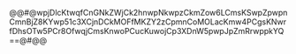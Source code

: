 @@#@wpjDlcKtwqfCnGNkZWjCk2hnwpNkwpzCkmZow6LCmsKSwpZpwpnCmnBjZ8KYwp51c3XCjnDCkMOFfMKZY2zCpmnCoMOLacKmw4PCgsKNwrfDhsOTw5PCr8OfwqjCmsKnwoPCucKuwojCp3XDnW5pwpJpZmRrwppkYQ==@#@@
